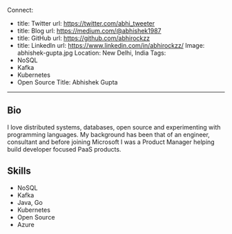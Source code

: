Connect:
  - title: Twitter
    url: https://twitter.com/abhi_tweeter
  - title: Blog
    url: https://medium.com/@abhishek1987
  - title: GitHub
    url: https://github.com/abhirockzz
  - title: LinkedIn
    url: https://www.linkedin.com/in/abhirockzz/
Image: abhishek-gupta.jpg
Location: New Delhi, India
Tags:
  - NoSQL
  - Kafka
  - Kubernetes
  - Open Source
Title: Abhishek Gupta
---
## Bio
I love distributed systems, databases, open source and experimenting with programming languages. My background has been that of an engineer, consultant and before joining Microsoft I was a Product Manager helping build developer focused PaaS products.

## Skills
* NoSQL
* Kafka
* Java, Go
* Kubernetes
* Open Source
* Azure
